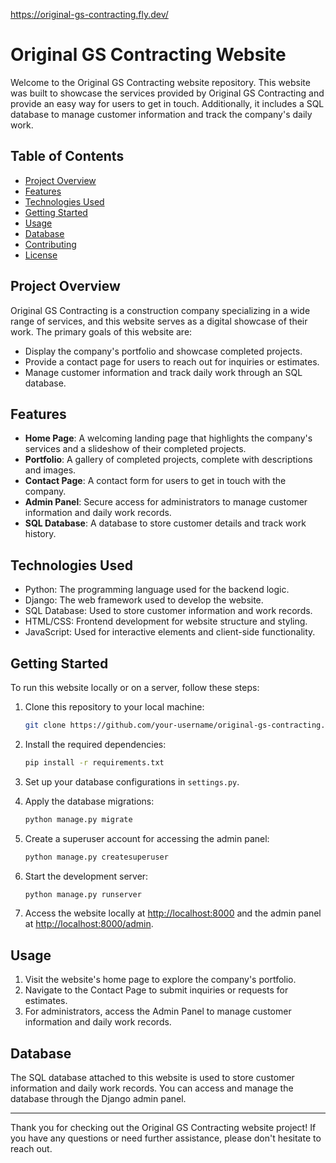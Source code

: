 
https://original-gs-contracting.fly.dev/

# Original GS Contracting Website

Welcome to the Original GS Contracting website repository. This website was built to showcase the services provided by Original GS Contracting and provide an easy way for users to get in touch. Additionally, it includes a SQL database to manage customer information and track the company's daily work.

## Table of Contents

- [Project Overview](#project-overview)
- [Features](#features)
- [Technologies Used](#technologies-used)
- [Getting Started](#getting-started)
- [Usage](#usage)
- [Database](#database)
- [Contributing](#contributing)
- [License](#license)

## Project Overview

Original GS Contracting is a construction company specializing in a wide range of services, and this website serves as a digital showcase of their work. The primary goals of this website are:

- Display the company's portfolio and showcase completed projects.
- Provide a contact page for users to reach out for inquiries or estimates.
- Manage customer information and track daily work through an SQL database.

## Features

- **Home Page**: A welcoming landing page that highlights the company's services and a slideshow of their completed projects.
- **Portfolio**: A gallery of completed projects, complete with descriptions and images.
- **Contact Page**: A contact form for users to get in touch with the company.
- **Admin Panel**: Secure access for administrators to manage customer information and daily work records.
- **SQL Database**: A database to store customer details and track work history.

## Technologies Used

- Python: The programming language used for the backend logic.
- Django: The web framework used to develop the website.
- SQL Database: Used to store customer information and work records.
- HTML/CSS: Frontend development for website structure and styling.
- JavaScript: Used for interactive elements and client-side functionality.

## Getting Started

To run this website locally or on a server, follow these steps:

1. Clone this repository to your local machine:

   ```bash
   git clone https://github.com/your-username/original-gs-contracting.git
   ```

2. Install the required dependencies:

   ```bash
   pip install -r requirements.txt
   ```

3. Set up your database configurations in `settings.py`.

4. Apply the database migrations:

   ```bash
   python manage.py migrate
   ```

5. Create a superuser account for accessing the admin panel:

   ```bash
   python manage.py createsuperuser
   ```

6. Start the development server:

   ```bash
   python manage.py runserver
   ```

7. Access the website locally at [http://localhost:8000](http://localhost:8000) and the admin panel at [http://localhost:8000/admin](http://localhost:8000/admin).

## Usage

1. Visit the website's home page to explore the company's portfolio.
2. Navigate to the Contact Page to submit inquiries or requests for estimates.
3. For administrators, access the Admin Panel to manage customer information and daily work records.

## Database

The SQL database attached to this website is used to store customer information and daily work records. You can access and manage the database through the Django admin panel.


---

Thank you for checking out the Original GS Contracting website project! If you have any questions or need further assistance, please don't hesitate to reach out.
